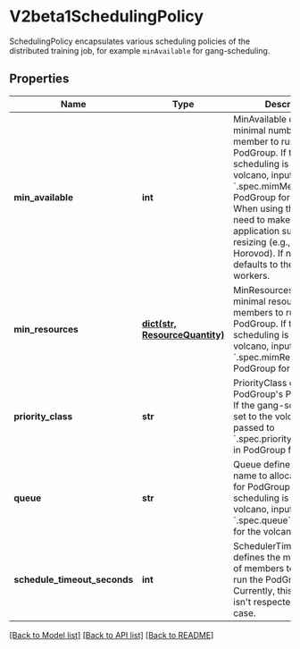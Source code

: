 # V2beta1SchedulingPolicy

SchedulingPolicy encapsulates various scheduling policies of the distributed training job, for example `minAvailable` for gang-scheduling.

## Properties
Name | Type | Description | Notes
------------ | ------------- | ------------- | -------------
**min_available** | **int** | MinAvailable defines the minimal number of member to run the PodGroup. If the gang-scheduling is set to the volcano, input is passed to &#x60;.spec.mimMember&#x60; in PodGroup for the volcano. When using this field, you need to make sure the application supports resizing (e.g., Elastic Horovod).  If not set, it defaults to the number of workers. | [optional] 
**min_resources** | [**dict(str, ResourceQuantity)**](ResourceQuantity.md) | MinResources defines the minimal resources of members to run the PodGroup. If the gang-scheduling is set to the volcano, input is passed to &#x60;.spec.mimResources&#x60; in PodGroup for volcano. | [optional] 
**priority_class** | **str** | PriorityClass defines the PodGroup&#39;s PriorityClass. If the gang-scheduling is set to the volcano, input is passed to &#x60;.spec.priorityClassName&#x60; in PodGroup for volcano. | [optional] 
**queue** | **str** | Queue defines the queue name to allocate resource for PodGroup. If the gang-scheduling is set to the volcano, input is passed to &#x60;.spec.queue&#x60; in PodGroup for the volcano. | [optional] 
**schedule_timeout_seconds** | **int** | SchedulerTimeoutSeconds defines the maximal time of members to wait before run the PodGroup. Currently, this parameter isn&#39;t respected in any case. | [optional] 

[[Back to Model list]](../README.md#documentation-for-models) [[Back to API list]](../README.md#documentation-for-api-endpoints) [[Back to README]](../README.md)


